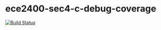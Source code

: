 # ece2400-sec4-c-debug-coverage
[![Build Status](https://travis-ci.org/mashgreat2/ece2400-sec4-c-debug-coverage.svg?branch=master)](https://travis-ci.org/mashgreat2/ece2400-sec4-c-debug-coverage)
